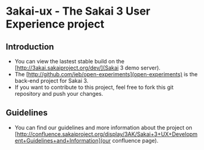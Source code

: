 3akai-ux - The Sakai 3 User Experience project
================================

Introduction
---------------------------------------

 * You can view the lastest stable build on the [http://3akai.sakaiproject.org/dev/](Sakai 3 demo server).
 * The [http://github.com/ieb/open-experiments](open-experiments) is the back-end project for Sakai 3.
 * If you want to contribute to this project, feel free to fork this git repository and push your changes.

Guidelines
---------------------------------------

 * You can find our guidelines and more information about the project on [http://confluence.sakaiproject.org/display/3AK/Sakai+3+UX+Development+Guidelines+and+Information](our confluence page).

